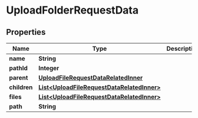 

# UploadFolderRequestData


## Properties

| Name | Type | Description | Notes |
|------------ | ------------- | ------------- | -------------|
|**name** | **String** |  |  |
|**pathId** | **Integer** |  |  |
|**parent** | [**UploadFileRequestDataRelatedInner**](UploadFileRequestDataRelatedInner.md) |  |  [optional] |
|**children** | [**List&lt;UploadFileRequestDataRelatedInner&gt;**](UploadFileRequestDataRelatedInner.md) |  |  [optional] |
|**files** | [**List&lt;UploadFileRequestDataRelatedInner&gt;**](UploadFileRequestDataRelatedInner.md) |  |  [optional] |
|**path** | **String** |  |  |



